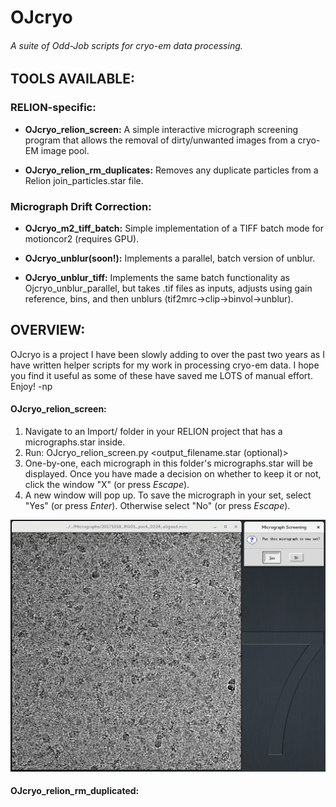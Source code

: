 # OJcryo
###### A suite of Odd-Job scripts for cryo-em data processing.

## TOOLS AVAILABLE:

### RELION-specific:

- **OJcryo_relion_screen:** A simple interactive micrograph screening program that allows the removal of dirty/unwanted images from a cryo-EM image pool.

- **OJcryo_relion_rm_duplicates:** Removes any duplicate particles from a Relion join_particles.star file.


### Micrograph Drift Correction:

- **OJcryo_m2_tiff_batch:** Simple implementation of a TIFF batch mode for motioncor2 (requires GPU).

- **OJcryo_unblur(soon!):** Implements a parallel, batch version of unblur.

- **OJcryo_unblur_tiff:** Implements the same batch functionality as Ojcryo_unblur_parallel, but takes .tif files as inputs, adjusts using gain reference, bins, and then unblurs (tif2mrc->clip->binvol->unblur).

## OVERVIEW:
OJcryo is a project I have been slowly adding to over the past two years as I have written helper scripts for my work in processing cryo-em data. I hope you find it useful as some of these have saved me LOTS of manual effort. Enjoy! -np

#### OJcryo_relion_screen:
1) Navigate to an Import/ folder in your RELION project that has a micrographs.star inside.
2) Run: OJcryo_relion_screen.py \<output_filename.star (optional)\>
3) One-by-one, each micrograph in this folder's micrographs.star will be displayed. Once you have made a decision on whether to keep it or not, click the window "X" (or press *Escape*).
4) A new window will pop up. To save the micrograph in your set, select "Yes" (or press *Enter*). Otherwise select "No" (or press *Escape*).


![alt text](misc/OJcryo_relion_screen_2.png "Very simple interface.")
  

#### OJcryo_relion_rm_duplicated:
